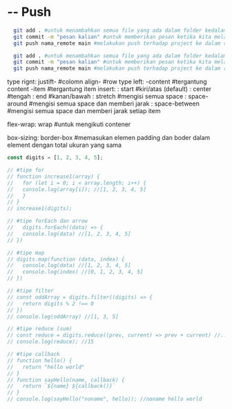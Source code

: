 # -- Push

```bash
  git add . #untuk menambahkan semua file yang ada dalam folder kedalam commit | NOTE: (.) menandakan bahwa semua file akan ditambahkan
  git commit -m "pesan kalian" #untuk memberikan pesan ketika kita melakukan commit/push kedalam repository
  git push nama_remote main #melakukan push terhadap project ke dalam repository kita
```

```bash
  git add . #untuk menambahkan semua file yang ada dalam folder kedalam commit | NOTE: (.) menandakan bahwa semua file akan ditambahkan
  git commit -m "pesan kalian" #untuk memberikan pesan ketika kita melakukan commit/push kedalam repository
  git push nama_remote main #melakukan push terhadap project ke dalam repository kita
```

type rignt:
justift- #colomn
align- #row
type left:
-content #tergantung content
-item #tergantung item
insert:
: start #kiri/atas (default)
: center #tengah
: end #kanan/bawah
: stretch #mengisi semua space
: space-around #mengisi semua space dan memberi jarak
: space-between #mengisi semua space dan memberi jarak setiap item

flex-wrap: wrap #untuk mengikuti contener

box-sizing: border-box #memasukan elemen padding dan boder dalam element dengan total ukuran yang sama

```js
const digits = [1, 2, 3, 4, 5];

// #tipe for
// function increase1(array) {
//   for (let i = 0; i < array.length; i++) {
//   console.log(array[i]); //[1, 2, 3, 4, 5]
//   }
// }
// increase1(digits);

// #tipe forEach dan arrow
//   digits.forEach((data) => {
//   console.log(data) //[1, 2, 3, 4, 5]
// })

// #tipe map
// digits.map(function (data, index) {
//   console.log(data) //[1, 2, 3, 4, 5]
//   console.log(index) //[0, 1, 2, 3, 4, 5]
// })

// #tipe filter
// const oddArray = digits.filter((digits) => {
//   return digits % 2 !== 0
// })
// console.log(oddArray) //[1, 3, 5]

// #tipe reduce (sum)
// const reduce = digits.reduce((prev, current) => prev + current) //...((prev, current) => prev + current, numberHere) #bila ingin menambahkan manual
// console.log(reduce); //15

// #tipe callback
// function hello() {
//   return "hello world"
// }
// function sayHello(name, callback) {
//   return `${name} ${callback()}`
// }
// console.log(sayHello("noname", hello)); //noname hello world
```
